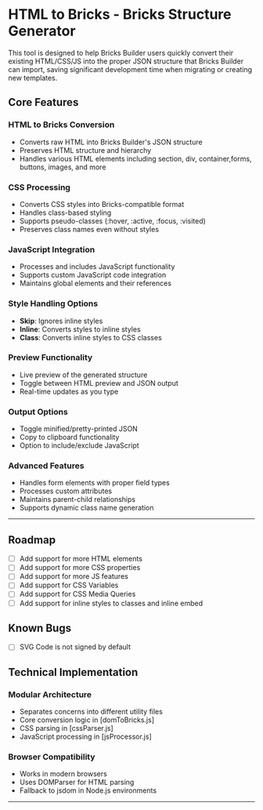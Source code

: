# HTML to Bricks - Bricks Structure Generator

This tool is designed to help Bricks Builder users quickly convert their existing HTML/CSS/JS into the proper JSON structure that Bricks Builder can import, saving significant development time when migrating or creating new templates.

## Core Features

### HTML to Bricks Conversion
- Converts raw HTML into Bricks Builder's JSON structure
- Preserves HTML structure and hierarchy
- Handles various HTML elements including section, div, container,forms, buttons, images, and more

### CSS Processing
- Converts CSS styles into Bricks-compatible format
- Handles class-based styling
- Supports pseudo-classes (:hover, :active, :focus, :visited)
- Preserves class names even without styles

### JavaScript Integration
- Processes and includes JavaScript functionality
- Supports custom JavaScript code integration
- Maintains global elements and their references

### Style Handling Options
- **Skip**: Ignores inline styles
- **Inline**: Converts styles to inline styles
- **Class**: Converts inline styles to CSS classes

### Preview Functionality
- Live preview of the generated structure
- Toggle between HTML preview and JSON output
- Real-time updates as you type

### Output Options
- Toggle minified/pretty-printed JSON
- Copy to clipboard functionality
- Option to include/exclude JavaScript

### Advanced Features
- Handles form elements with proper field types
- Processes custom attributes
- Maintains parent-child relationships
- Supports dynamic class name generation

---

## Roadmap
- [ ] Add support for more HTML elements
- [ ] Add support for more CSS properties
- [ ] Add support for more JS features  
- [ ] Add support for CSS Variables
- [ ] Add support for CSS Media Queries
- [ ] Add support for inline styles to classes and inline embed

## Known Bugs
- [ ] SVG Code is not signed by default



## Technical Implementation

### Modular Architecture
- Separates concerns into different utility files
- Core conversion logic in [domToBricks.js]
- CSS parsing in [cssParser.js]
- JavaScript processing in [jsProcessor.js]

### Browser Compatibility
- Works in modern browsers
- Uses DOMParser for HTML parsing
- Fallback to jsdom in Node.js environments


-------------------------------------------------------------